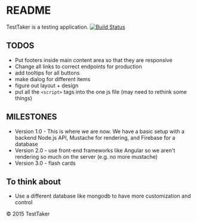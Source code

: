 # README #
TestTaker is a testing application.
[![Build Status](https://travis-ci.org/Tim15/TestTaker.svg?branch=master)](https://travis-ci.org/Tim15/TestTaker)

## TODOS ##
- Put footers inside main content area so that they are responsive
- Change all links to correct endpoints for production
- add tooltips for all buttons
- make dialog for different items
- figure out layout + design
- put all the ```<script>``` tags into the one js file (may need to rethink some things)

## MILESTONES ##
- Version 1.0 - This is where we are now. We have a basic setup with a backend Node.js API, Mustache for rendering, and Firebase for a database
- Version 2.0 - use front-end frameworks like Angular so we aren't rendering so much on the server (e.g. no more mustache)
- Version 3.0 - flash cards

## To think about ##
- Use a different database like mongodb to have more customization and control

&copy; 2015 TestTaker
